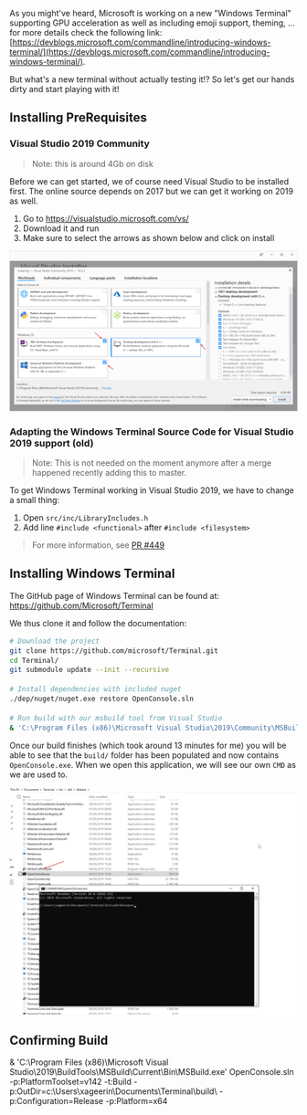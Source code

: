 As you might've heard, Microsoft is working on a new "Windows Terminal" supporting GPU acceleration as well as including emoji support, theming, ... for more details check the following link: [https://devblogs.microsoft.com/commandline/introducing-windows-terminal/](https://devblogs.microsoft.com/commandline/introducing-windows-terminal/).

But what's a new terminal without actually testing it!? So let's get our hands dirty and start playing with it!

## Installing PreRequisites

### Visual Studio 2019 Community

> Note: this is around 4Gb on disk

Before we can get started, we of course need Visual Studio to be installed first. The online source depends on 2017 but we can get it working on 2019 as well.

1. Go to https://visualstudio.microsoft.com/vs/
2. Download it and run 
3. Make sure to select the arrows as shown below and click on install

![/assets/images/posts/windows-terminal/visual_studio_install.png](/assets/images/posts/windows-terminal/visual_studio_install.png)

### Adapting the Windows Terminal Source Code for Visual Studio 2019 support (old)

> Note: This is not needed on the moment anymore after a merge happened recently adding this to master.

To get Windows Terminal working in Visual Studio 2019, we have to change a small thing:

1. Open `src/inc/LibraryIncludes.h` 
2. Add line `#include <functional>` after `#include <filesystem>`

> For more information, see [PR #449](https://github.com/microsoft/Terminal/pull/449/commits/ebb1c620dd3d9604b5164a89dd68a6c77922f7d7)

<!-- ### MSBuild

1. Go to [https://visualstudio.microsoft.com/thank-you-downloading-visual-studio/?sku=BuildTools&rel=16](https://visualstudio.microsoft.com/thank-you-downloading-visual-studio/?sku=BuildTools&rel=16) and scroll down towards "Tools for Visual Studio 2019", then select "Build Tools for Visual Studio 2019" and download + install it
2. When installing, select:
	* C++ Build Tools
	* .NET desktop build tools
	* Universal Windows Platform build tools

> Note: "msbuild.exe" is being installed by default at "C:\Program Files (x86)\Microsoft Visual Studio\2019\BuildTools\MSBuild\Current\Bin" -->

## Installing Windows Terminal

The GitHub page of Windows Terminal can be found at: https://github.com/Microsoft/Terminal

We thus clone it and follow the documentation:

```sh
# Download the project
git clone https://github.com/microsoft/Terminal.git
cd Terminal/
git submodule update --init --recursive

# Install dependencies with included nuget
./dep/nuget/nuget.exe restore OpenConsole.sln

# Run build with our msbuild tool from Visual Studio
& 'C:\Program Files (x86)\Microsoft Visual Studio\2019\Community\MSBuild\Current\Bin\MSBuild.exe' OpenConsole.sln
```

Once our build finishes (which took around 13 minutes for me) you will be able to see that the `build/` folder has been populated and now contains `OpenConsole.exe`. When we open this application, we will see our own `CMD` as we are used to.

![/assets/images/posts/windows-terminal/cmd.png](/assets/images/posts/windows-terminal/cmd.png)

## Confirming Build





& 'C:\Program Files (x86)\Microsoft Visual Studio\2019\BuildTools\MSBuild\Current\Bin\MSBuild.exe' OpenConsole.sln -p:PlatformToolset=v142 -t:Build -p:OutDir=c:\Users\xageerin\Documents\Terminal\build\ -p:Configuration=Release -p:Platform=x64